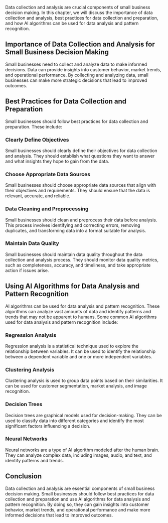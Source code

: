
Data collection and analysis are crucial components of small business decision making. In this chapter, we will discuss the importance of data collection and analysis, best practices for data collection and preparation, and how AI algorithms can be used for data analysis and pattern recognition.

Importance of Data Collection and Analysis for Small Business Decision Making
-----------------------------------------------------------------------------

Small businesses need to collect and analyze data to make informed decisions. Data can provide insights into customer behavior, market trends, and operational performance. By collecting and analyzing data, small businesses can make more strategic decisions that lead to improved outcomes.

Best Practices for Data Collection and Preparation
--------------------------------------------------

Small businesses should follow best practices for data collection and preparation. These include:

### Clearly Define Objectives

Small businesses should clearly define their objectives for data collection and analysis. They should establish what questions they want to answer and what insights they hope to gain from the data.

### Choose Appropriate Data Sources

Small businesses should choose appropriate data sources that align with their objectives and requirements. They should ensure that the data is relevant, accurate, and reliable.

### Data Cleaning and Preprocessing

Small businesses should clean and preprocess their data before analysis. This process involves identifying and correcting errors, removing duplicates, and transforming data into a format suitable for analysis.

### Maintain Data Quality

Small businesses should maintain data quality throughout the data collection and analysis process. They should monitor data quality metrics, such as completeness, accuracy, and timeliness, and take appropriate action if issues arise.

Using AI Algorithms for Data Analysis and Pattern Recognition
-------------------------------------------------------------

AI algorithms can be used for data analysis and pattern recognition. These algorithms can analyze vast amounts of data and identify patterns and trends that may not be apparent to humans. Some common AI algorithms used for data analysis and pattern recognition include:

### Regression Analysis

Regression analysis is a statistical technique used to explore the relationship between variables. It can be used to identify the relationship between a dependent variable and one or more independent variables.

### Clustering Analysis

Clustering analysis is used to group data points based on their similarities. It can be used for customer segmentation, market analysis, and image recognition.

### Decision Trees

Decision trees are graphical models used for decision-making. They can be used to classify data into different categories and identify the most significant factors influencing a decision.

### Neural Networks

Neural networks are a type of AI algorithm modeled after the human brain. They can analyze complex data, including images, audio, and text, and identify patterns and trends.

Conclusion
----------

Data collection and analysis are essential components of small business decision making. Small businesses should follow best practices for data collection and preparation and use AI algorithms for data analysis and pattern recognition. By doing so, they can gain insights into customer behavior, market trends, and operational performance and make more informed decisions that lead to improved outcomes.
